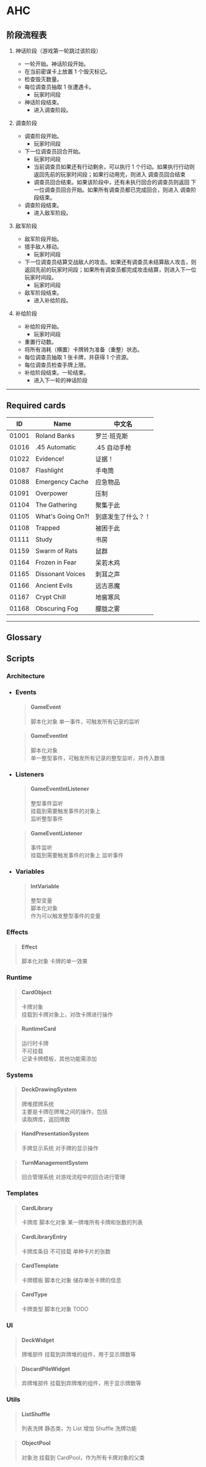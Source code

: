 # AHC

## 阶段流程表

1.  神话阶段（游戏第一轮跳过该阶段）

    - 一轮开始。神话阶段开始。
    - 在当前密谋卡上放置 1 个毁灭标记。
    - 检查毁灭数量。
    - 每位调查员抽取 1 张遭遇卡。
      - 玩家时间段
    - 神话阶段结束。
      - 进入调查阶段。

2.  调查阶段

    - 调查阶段开始。
      - 玩家时间段
    - 下一位调查员回合开始。
      - 玩家时间段
      - 当前调查员如果还有行动剩余，可以执行 1 个行动。如果执行行动则返回先前的玩家时间段；如果行动用完，则进入 调查员回合结束
      - 调查员回合结束。如果该阶段中，还有未执行回合的调查员则返回 下一位调查员回合开始。如果所有调查员都已完成回合，则进入 调查阶段结束。
    - 调查阶段结束。
      - 进入敌军阶段。

3.  敌军阶段

    - 敌军阶段开始。
    - 猎手敌人移动。
      - 玩家时间段
    - 下一位调查员结算交战敌人的攻击。如果还有调查员未结算敌人攻击，则返回先前的玩家时间段；如果所有调查员都完成攻击结算，则进入下一位玩家时间段。
      - 玩家时间段
    - 敌军阶段结束。
      - 进入补给阶段。

4.  补给阶段
    - 补给阶段开始。
      - 玩家时间段
    - 重置行动数。
    - 将所有消耗（横置）卡牌转为准备（重整）状态。
    - 每位调查员抽取 1 张卡牌，并获得 1 个资源。
    - 每位调查员检查手牌上限。
    - 补给阶段结束。一轮结束。
      - 进入下一轮的神话阶段

---

## Required cards

| ID    | Name              | 中文名             |
| ----- | ----------------- | ------------------ |
| 01001 | Roland Banks      | 罗兰·班克斯        |
| 01016 | .45 Automatic     | .45 自动手枪       |
| 01022 | Evidence!         | 证据！             |
| 01087 | Flashlight        | 手电筒             |
| 01088 | Emergency Cache   | 应急物品           |
| 01091 | Overpower         | 压制               |
| 01104 | The Gathering     | 聚集于此           |
| 01105 | What's Going On?! | 到底发生了什么？！ |
| 01108 | Trapped           | 被困于此           |
| 01111 | Study             | 书房               |
| 01159 | Swarm of Rats     | 鼠群               |
| 01164 | Frozen in Fear    | 呆若木鸡           |
| 01165 | Dissonant Voices  | 刺耳之声           |
| 01166 | Ancient Evils     | 远古恶魔           |
| 01167 | Crypt Chill       | 地窖寒风           |
| 01168 | Obscuring Fog     | 朦胧之雾           |

---

## Glossary

## Scripts

### Architecture

- ### Events

  > #### GameEvent
  >
  > 脚本化对象
  > 单一事件，可触发所有记录的监听

  > #### GameEventInt
  >
  > 脚本化对象  
  > 单一整型事件，可触发所有记录的整型监听，并传入数值

- ### Listeners

  > #### GameEventIntListener
  >
  > 整型事件监听  
  > 挂载到需要触发事件的对象上  
  > 监听整型事件

  > #### GameEventListener
  >
  > 事件监听  
  > 挂载到需要触发事件的对象上
  > 监听事件

- ### Variables

  > #### IntVariable
  >
  > 整型变量  
  > 脚本化对象  
  > 作为可以触发整型事件的变量

### Effects

> #### Effect
>
> 脚本化对象
> 卡牌的单一效果

### Runtime

> #### CardObject
>
> 卡牌对象  
> 挂载到卡牌对象上，对改卡牌进行操作

> #### RuntimeCard
>
> 运行时卡牌  
> 不可挂载  
> 记录卡牌模板，其他功能需添加

### Systems

> #### DeckDrawingSystem
>
> 牌堆摸牌系统  
> 主要是卡牌在牌堆之间的操作，包括  
> 读取牌库，返回牌数

> #### HandPresentationSystem
>
> 手牌显示系统
> 对手牌的显示操作

> #### TurnManagementSystem
>
> 回合管理系统
> 对游戏流程中的回合进行管理

### Templates

> #### CardLibrary
>
> 卡牌库
> 脚本化对象
> 某一牌堆所有卡牌和张数的列表

> #### CardLibraryEntry
>
> 卡牌库条目
> 不可挂载
> 单种卡片的张数

> #### CardTemplate
>
> 卡牌模板
> 脚本化对象
> 储存单张卡牌的信息

> #### CardType
>
> 卡牌类型
> 脚本化对象
> TODO

### UI

> #### DeckWidget
>
> 牌堆部件
> 挂载到弃牌堆的组件，用于显示牌数等

> #### DiscardPileWidget
>
> 弃牌堆部件
> 挂载到弃牌堆的组件，用于显示牌数等

### Utils

> #### ListShuffle
>
> 列表洗牌
> 静态类，为 List 增加 Shuffle 洗牌功能

> #### ObjectPool
>
> 对象池
> 挂载到 CardPool，作为所有卡牌对象的父类
